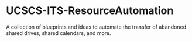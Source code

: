 # UCSCS-ITS-ResourceAutomation
A collection of blueprints and ideas to automate the transfer of abandoned shared drives, shared calendars, and more.

